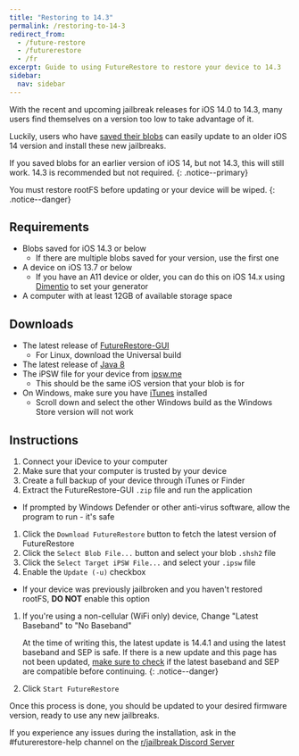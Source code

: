 ```yaml
---
title: "Restoring to 14.3"
permalink: /restoring-to-14-3
redirect_from:
  - /future-restore
  - /futurerestore
  - /fr
excerpt: Guide to using FutureRestore to restore your device to 14.3
sidebar:
  nav: sidebar
---
```


With the recent and upcoming jailbreak releases for iOS 14.0 to 14.3, many users find themselves on a version too low to take advantage of it.

Luckily, users who have [saved their blobs](https://tsssaver.1conan.com/v2/) can easily update to an older iOS 14 version and install these new jailbreaks.

If you saved blobs for an earlier version of iOS 14, but not 14.3, this will still work. 14.3 is recommended but not required.
{: .notice--primary}

You must restore rootFS before updating or your device will be wiped.
{: .notice--danger}

## Requirements

- Blobs saved for iOS 14.3 or below
  - If there are multiple blobs saved for your version, use the first one
- A device on iOS 13.7 or below
  - If you have an A11 device or older, you can do this on iOS 14.x using [Dimentio](https://www.reddit.com/r/jailbreak/comments/ly5p10/update_free_release_dimentio_generator_setter_210/) to set your generator
- A computer with at least 12GB of available storage space

## Downloads

- The latest release of [FutureRestore-GUI](https://github.com/JohnnnnyKlayy/FutureRestore-GUI/releases)
  - For Linux, download the Universal build
- The latest release of [Java 8](https://www.java.com/en/download/)
- The iPSW file for your device from [ipsw.me](ipsw.me)
  - This should be the same iOS version that your blob is for
- On Windows, make sure you have [iTunes](https://www.apple.com/uk/itunes/) installed
  - Scroll down and select the other Windows build as the Windows Store version will not work

## Instructions

1. Connect your iDevice to your computer
1. Make sure that your computer is trusted by your device
1. Create a full backup of your device through iTunes or Finder
1. Extract the FutureRestore-GUI `.zip` file and run the application
  - If prompted by Windows Defender or other anti-virus software, allow the program to run - it's safe
1. Click the `Download FutureRestore` button to fetch the latest version of FutureRestore
1. Click the `Select Blob File...` button and select your blob `.shsh2` file
1. Click the `Select Target iPSW File...` and select your `.ipsw` file
1. Enable the `Update (-u)` checkbox
  - If your device was previously jailbroken and you haven't restored rootFS, **DO NOT** enable this option
1. If you're using a non-cellular (WiFi only) device, Change "Latest Baseband" to "No Baseband"

    At the time of writing this, the latest update is 14.4.1 and using the latest baseband and SEP is safe. If there is a new update and this page has not been updated, <u>make sure to check</u> if the latest baseband and SEP are compatible before continuing.
    {: .notice--danger}

1. Click `Start FutureRestore`

Once this process is done, you should be updated to your desired firmware version, ready to use any new jailbreaks.

If you experience any issues during the installation, ask in the #futurerestore-help channel on the [r/jailbreak Discord Server](https://discord.gg/jb)
